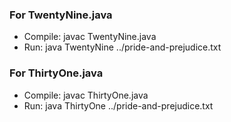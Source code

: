 ### For TwentyNine.java
- Compile: javac TwentyNine.java
- Run: java TwentyNine ../pride-and-prejudice.txt

### For ThirtyOne.java
- Compile: javac ThirtyOne.java
- Run: java ThirtyOne ../pride-and-prejudice.txt